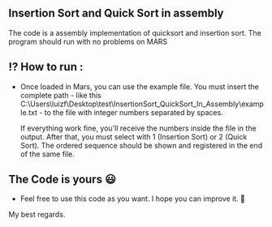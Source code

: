 ## Insertion Sort and Quick Sort in assembly

The code is a assembly implementation of quicksort and insertion sort. The program should run with no problems on MARS 

## :interrobang: How to run :

- Once loaded in Mars, you can use the example file. You must insert the complete path - like this C:\Users\luizf\Desktop\test\InsertionSort_QuickSort_In_Assembly\example.txt - to the file with integer numbers separated by spaces. 

  If everything work fine, you'll receive the numbers inside the file in the output. After that, you must select with 1 (Insertion Sort) or 2 (Quick Sort). The ordered sequence should be shown and registered in the end of the same file.

## The Code is yours :smiley:

- Feel free to use this code as you want. I hope you can improve it. :rocket:

My best regards.

